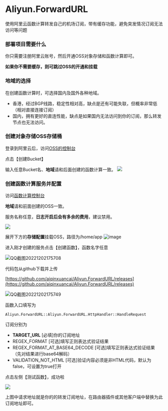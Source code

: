 # Aliyun.ForwardURL

使用阿里云函数计算转发自己的机场订阅，带有缓存功能，避免突发情况订阅无法访问等问题

### 部署项目需要什么

你只需要注册阿里云账号，然后开通OSS对象存储和函数计算即可。

**如果你不需要缓存，则可跳过OSS的开通和挂载**

### 地域的选择

在创建函数计算时，可选择国内及国外各种地域。
* 香港，经过BGP线路，稳定性相对高，缺点是还有可能失联，但概率非常低（相对直接连接订阅）
* 国内，拥有更好的直连性能，缺点是如果国内无法访问到你的订阅，那么转发节点也无法访问。

### 创建对象存储OSS存储桶

登录到阿里云后，访问[OSS的控制台](https://oss.console.aliyun.com/bucket)

点击【创建Bucket】

输入任意Bucket名、**地域**请和后面创建的函数计算一致。
![](https://pic1.zhimg.com/80/v2-6a1ee5e18a1a1d18c5f97a1754491324_720w.png)

### 创建函数计算服务并配置

访问[函数计算控制台]([https://oss.console.aliyun.com/bucket](https://fcnext.console.aliyun.com/cn-shanghai/services))

**地域**请和前面创建的OSS一致。

服务名称任意，**日志开启后会有多余的费用**，建议禁用。

![](https://pica.zhimg.com/80/v2-305618b73863c82e760f06eacd233a29_720w.png)

展开下方的**存储配置**挂载OSS，路径为/home/app
![image](https://user-images.githubusercontent.com/4475018/205268634-c0b15df2-4ad0-4c27-af6f-541d211a50b2.png)

进入刚才创建的服务点击【创建函数】，函数名字任意

![QQ截图20221202175708](https://user-images.githubusercontent.com/4475018/205267449-3df690da-1b41-4c06-8eec-b1a1ab66fa39.png)

代码包从github下载并上传

[https://github.com/aiqinxuancai/Aliyun.ForwardURL/releases](https://github.com/aiqinxuancai/Aliyun.ForwardURL/releases)

![QQ截图20221202175749](https://user-images.githubusercontent.com/4475018/205267463-93d19bfd-7fc5-4ff5-ac14-377ae2100158.png)

函数入口填写为

```
Aliyun.ForwardURL::Aliyun.ForwardURL.HttpHandler::HandleRequest
```

订阅分别为
    
* **TARGET_URL** [必填]你的订阅地址
* REGEX_FORMAT [可选]填写正则表达式验证结果
* REGEX_FORMAT_AT_BASE64_DECODE [可选]填写正则表达式验证结果（先对结果进行base64解码）
* VALIDATION_NOT_HTML [可选]验证内容必须是非HTML代码，默认为false，可设置为true打开

点击左侧【测试函数】，成功啦

![](https://pic2.zhimg.com/80/v2-a03960f98b3db988ac6cb6d100664bd1_720w.png)

上图中请求地址就是你的的转发订阅地址，在路由器插件或其他客户端中替换为此订阅地址即可。
